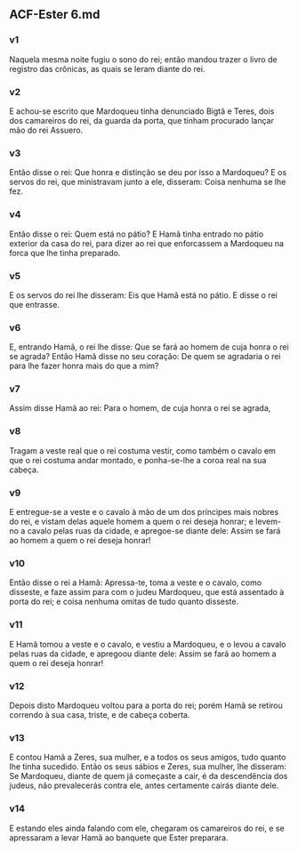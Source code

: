 ## ACF-Ester 6.md
### v1
 Naquela mesma noite fugiu o sono do rei; então mandou trazer o livro de registro das crônicas, as quais se leram diante do rei.
### v2
 E achou-se escrito que Mardoqueu tinha denunciado Bigtã e Teres, dois dos camareiros do rei, da guarda da porta, que tinham procurado lançar mão do rei Assuero.
### v3
 Então disse o rei: Que honra e distinção se deu por isso a Mardoqueu? E os servos do rei, que ministravam junto a ele, disseram: Coisa nenhuma se lhe fez.
### v4
 Então disse o rei: Quem está no pátio? E Hamã tinha entrado no pátio exterior da casa do rei, para dizer ao rei que enforcassem a Mardoqueu na forca que lhe tinha preparado.
### v5
 E os servos do rei lhe disseram: Eis que Hamã está no pátio. E disse o rei que entrasse.
### v6
 E, entrando Hamã, o rei lhe disse: Que se fará ao homem de cuja honra o rei se agrada? Então Hamã disse no seu coração: De quem se agradaria o rei para lhe fazer honra mais do que a mim?
### v7
 Assim disse Hamã ao rei: Para o homem, de cuja honra o rei se agrada,
### v8
 Tragam a veste real que o rei costuma vestir, como também o cavalo em que o rei costuma andar montado, e ponha-se-lhe a coroa real na sua cabeça.
### v9
 E entregue-se a veste e o cavalo à mão de um dos príncipes mais nobres do rei, e vistam delas aquele homem a quem o rei deseja honrar; e levem-no a cavalo pelas ruas da cidade, e apregoe-se diante dele: Assim se fará ao homem a quem o rei deseja honrar!
### v10
 Então disse o rei a Hamã: Apressa-te, toma a veste e o cavalo, como disseste, e faze assim para com o judeu Mardoqueu, que está assentado à porta do rei; e coisa nenhuma omitas de tudo quanto disseste.
### v11
 E Hamã tomou a veste e o cavalo, e vestiu a Mardoqueu, e o levou a cavalo pelas ruas da cidade, e apregoou diante dele: Assim se fará ao homem a quem o rei deseja honrar!
### v12
 Depois disto Mardoqueu voltou para a porta do rei; porém Hamã se retirou correndo à sua casa, triste, e de cabeça coberta.
### v13
 E contou Hamã a Zeres, sua mulher, e a todos os seus amigos, tudo quanto lhe tinha sucedido. Então os seus sábios e Zeres, sua mulher, lhe disseram: Se Mardoqueu, diante de quem já começaste a cair, é da descendência dos judeus, não prevalecerás contra ele, antes certamente cairás diante dele.
### v14
 E estando eles ainda falando com ele, chegaram os camareiros do rei, e se apressaram a levar Hamã ao banquete que Ester preparara.
